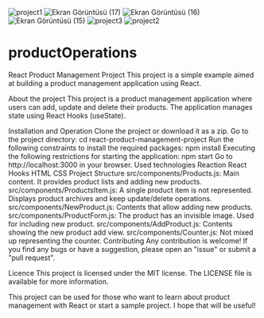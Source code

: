 ![project1](https://github.com/Berfinkk/productOperations/assets/101929555/bfd73111-d2a9-41f5-b46b-d767f0905fb6)
![Ekran Görüntüsü (17)](https://github.com/Berfinkk/productOperations/assets/101929555/26b44b1d-b8f0-45b9-9be8-11d1a47238e9)
![Ekran Görüntüsü (16)](https://github.com/Berfinkk/productOperations/assets/101929555/5f3684af-66a2-460f-a0f0-bcc9b566b010)
![Ekran Görüntüsü (15)](https://github.com/Berfinkk/productOperations/assets/101929555/976911a9-a920-41b6-8a58-e2b9050d6b83)
![project3](https://github.com/Berfinkk/productOperations/assets/101929555/d21c7db2-509f-4914-bd9c-d59aff6efa74)
![project2](https://github.com/Berfinkk/productOperations/assets/101929555/c4831977-f5f6-4f8c-986f-185406aec689)

# productOperations
React Product Management Project
This project is a simple example aimed at building a product management application using React.

About the project
This project is a product management application where users can add, update and delete their products. The application manages state using React Hooks (useState).

Installation and Operation
Clone the project or download it as a zip.
Go to the project directory: cd react-product-management-project
Run the following constraints to install the required packages: npm install
Executing the following restrictions for starting the application: npm start
Go to http://localhost:3000 in your browser.
Used technologies
Reaction
React Hooks
HTML
CSS
Project Structure
src/components/Products.js: Main content. It provides product lists and adding new products.
src/components/ProductsItem.js: A single product item is not represented. Displays product archives and keep update/delete operations.
src/components/NewProduct.js: Contents that allow adding new products.
src/components/ProductForm.js: The product has an invisible image. Used for including new product.
src/components/AddProduct.js: Contents showing the new product add view.
src/components/Counter.js: Not mixed up representing the counter.
Contributing
Any contribution is welcome! If you find any bugs or have a suggestion, please open an "issue" or submit a "pull request".

Licence
This project is licensed under the MIT license. The LICENSE file is available for more information.

This project can be used for those who want to learn about product management with React or start a sample project. I hope that will be useful!
